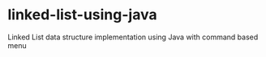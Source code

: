 # linked-list-using-java
Linked List data structure implementation using Java with command based menu
